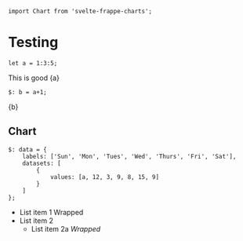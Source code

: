 <style>
    input {
        vertical-align: bottom;
    }
</style>

```webonly
import Chart from 'svelte-frappe-charts';

```


# Testing

```
let a = 1:3:5;
```

This is good {a}

```
$: b = a+1;
```

{b}

## Chart

```
$: data = {
    labels: ['Sun', 'Mon', 'Tues', 'Wed', 'Thurs', 'Fri', 'Sat'],
    datasets: [
        {
            values: [a, 12, 3, 9, 8, 15, 9]
        }
    ]
};
```

<Chart data={data} type="line" />

- List item 1
  Wrapped
- List item 2
  - List item 2a
    *Wrapped*

